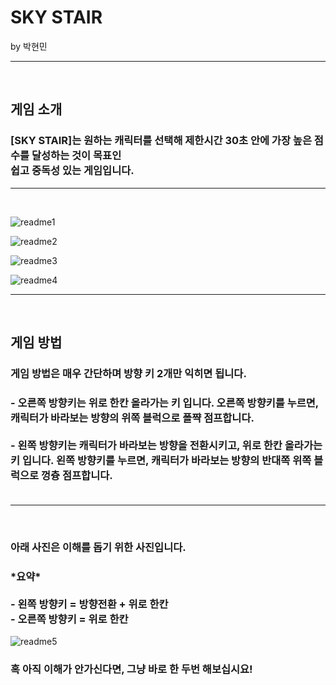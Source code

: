 <h1>SKY STAIR</h1>

by 박현민
<hr/>
<br/>

<h2>게임 소개</h2>

<h3>[SKY STAIR]는 원하는 캐릭터를 선택해 제한시간 30초 안에 가장 높은 점수를 달성하는 것이 목표인 <br/>쉽고 중독성 있는 게임입니다.</h3>

<hr/>
<br/>

![readme1](https://user-images.githubusercontent.com/68492498/137629947-34b5cf1a-2d4a-4a93-822f-623b639ea602.png)

![readme2](https://user-images.githubusercontent.com/68492498/137629953-5f5c7f29-507e-418d-930a-2c27f5f0f0ec.png)

![readme3](https://user-images.githubusercontent.com/68492498/137629954-95159567-95b7-4ca2-bd08-22df295d81f6.png)

![readme4](https://user-images.githubusercontent.com/68492498/137629956-6e730027-c4e2-4fd3-8c3c-465172caec7c.png)

<hr/>
<br/>

<h2>게임 방법</h2>

<h3>게임 방법은 매우 간단하며 방향 키 2개만 익히면 됩니다.</h3>

<h3>
  - 오른쪽 방향키는 위로 한칸 올라가는 키 입니다. 오른쪽 방향키를 누르면, 캐릭터가 바라보는 방향의 위쪽 블럭으로 폴쨕 점프합니다. <br/><br/>
  - 왼쪽 방향키는 캐릭터가 바라보는 방향을 전환시키고, 위로 한칸 올라가는 키 입니다. 왼쪽 방향키를 누르면, 캐릭터가 바라보는 방향의 반대쪽 위쪽 블럭으로 껑츙 점프합니다.<br/><br/>
</h3>

<hr/>
<br/>

<h3> 아래 사진은 이해를 돕기 위한 사진입니다. </h3> 

<h3> *요약* <br/><br/>
- 왼쪽 방향키 = 방향전환 + 위로 한칸 <br/>
- 오른쪽 방향키 = 위로 한칸 <br/>
</h3>
  

![readme5](https://user-images.githubusercontent.com/68492498/137629958-b5643a99-28c5-4a07-b93a-8f4c1b7bed96.png)

<h3> 혹 아직 이해가 안가신다면, 그냥 바로 한 두번 해보십시요!</h3>
